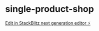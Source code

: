 # single-product-shop

[Edit in StackBlitz next generation editor ⚡️](https://stackblitz.com/~/github.com/DevZiaus/single-product-shop)